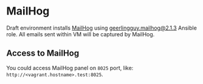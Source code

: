 # MailHog

Draft environment installs [MailHog](https://github.com/mailhog/MailHog) using [geerlingguy.mailhog@2.1.3](https://github.com/geerlingguy/ansible-role-mailhog/tree/2.1.3) Ansible role.
All emails sent within VM will be captured by MailHog.

## Access to MailHog

You could access MailHog panel on `8025` port, like: `http://<vagrant.hostname>.test:8025`. 
